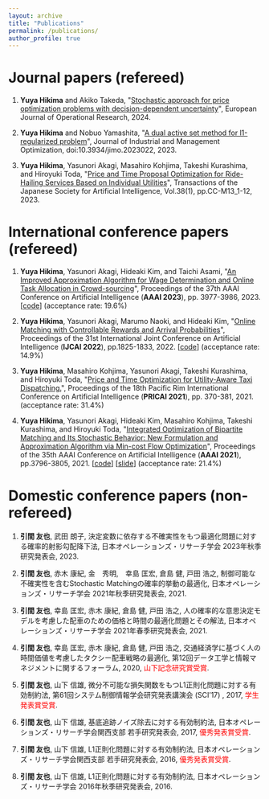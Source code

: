 ```yaml
---
layout: archive
title: "Publications"
permalink: /publications/
author_profile: true
---
```


# Journal papers (refereed)
1. **Yuya Hikima** and Akiko Takeda, "[Stochastic approach for price optimization problems with decision-dependent uncertainty](https://www.sciencedirect.com/science/article/pii/S0377221724009652?via%3Dihub)", European Journal of Operational Research, 2024. 

1. **Yuya Hikima** and Nobuo Yamashita, "[A dual active set method for l1-regularized problem](https://www.aimsciences.org/article/doi/10.3934/jimo.2023022)", Journal of Industrial and Management Optimization, doi:10.3934/jimo.2023022, 2023. 

1. **Yuya Hikima**, Yasunori Akagi, Masahiro Kohjima, Takeshi Kurashima, and Hiroyuki Toda, "[Price and Time Proposal Optimization for Ride-Hailing Services Based on Individual Utilities](https://www.jstage.jst.go.jp/article/tjsai/38/1/38_38-1_C-M13/_article/-char/en)", Transactions of the Japanese Society for Artificial Intelligence, Vol.38(1), pp.CC-M13_1-12, 2023.

# International conference papers (refereed)
1. **Yuya Hikima**, Yasunori Akagi, Hideaki Kim, and Taichi Asami, "[An Improved Approximation Algorithm for Wage Determination and Online Task Allocation in Crowd-sourcing](https://ojs.aaai.org/index.php/AAAI/article/view/25512)", Proceedings of the 37th AAAI Conference on Artificial Intelligence (**AAAI 2023**), pp. 3977-3986, 2023. \[[code](https://github.com/Yuya-Hikima/AAAI2023-An-Improved-Approximation-Algorithm-for-Wage-Determination-and-Online-Task-Allocation)\] (acceptance rate: 19.6%)

1. **Yuya Hikima**, Yasunori Akagi, Marumo Naoki, and Hideaki Kim, "[Online Matching with Controllable Rewards and Arrival Probabilities](https://www.ijcai.org/proceedings/2022/0254.pdf)", Proceedings of the 31st International Joint Conference on Artificial Intelligence (**IJCAI 2022**), pp.1825-1833, 2022. \[[code](https://github.com/Yuya-Hikima/IJCAI2022-Online-Matching-with-Controllable-Rewards-and-Arrival-Probabilities)\] \(acceptance rate: 14.9%)

1. **Yuya Hikima**, Masahiro Kohjima, Yasunori Akagi, Takeshi Kurashima, and Hiroyuki Toda, "[Price and Time Optimization for Utility-Aware Taxi Dispatching.](https://link.springer.com/chapter/10.1007/978-3-030-89188-6_28)", Proceedings of the 18th Pacific Rim International Conference on Artificial Intelligence (**PRICAI 2021**), pp. 370-381, 2021. (acceptance rate: 31.4%)

1. **Yuya Hikima**, Yasunori Akagi, Hideaki Kim, Masahiro Kohjima, Takeshi Kurashima, and Hiroyuki Toda, "[Integrated Optimization of Bipartite Matching and Its Stochastic Behavior: New Formulation and Approximation Algorithm via Min-cost Flow Optimization](https://ojs.aaai.org/index.php/AAAI/article/view/16497)", Proceedings of the 35th AAAI Conference on Artificial Intelligence (**AAAI 2021**), pp.3796-3805, 2021. \[[code](https://github.com/Yuya-Hikima/AAAI-2021-Integrated-Optimization-fot-Bipartite-Matching-and-Its-Stochastic-Behavior)\] \[[slide](https://slideslive.com/38948403/integrated-optimization-of-bipartite-matching-and-its-stochastic-behavior-new-formulation-and-approximation-algorithm-via-mincost-flow-optimization)\] (acceptance rate: 21.4%)

<!--
# Preprints
1. **Yuya Hikima** and Akiko Takeda, "[Stochastic Approach for Price Optimization Problems with Decision-dependent Uncertainty](https://arxiv.org/abs/2307.00492)", arXiv, 2023. 
-->

# Domestic conference papers (non-refereed)

1. **引間 友也**, 武田 朗子, 決定変数に依存する不確実性をもつ最適化問題に対する確率的射影勾配降下法, 日本オペレーションズ・リサーチ学会 2023年秋季研究発表会, 2023. 

1. **引間 友也**, 赤木 康紀, 金　秀明,　幸島 匡宏, 倉島 健, 戸田 浩之,  制御可能な不確実性を含むStochastic Matchingの確率的挙動の最適化, 日本オペレーションズ・リサーチ学会 2021年秋季研究発表会, 2021. 

1. **引間 友也**, 幸島 匡宏, 赤木 康紀, 倉島 健, 戸田 浩之,  人の確率的な意思決定モデルを考慮した配車のための価格と時間の最適化問題とその解法, 日本オペレーションズ・リサーチ学会 2021年春季研究発表会, 2021.

1. **引間 友也**, 幸島 匡宏, 赤木 康紀, 倉島 健, 戸田 浩之, 交通経済学に基づく人の時間価値を考慮したタクシー配車戦略の最適化, 第12回データ工学と情報マネジメントに関するフォーラム, 2020, <span style="color: red; ">山下記念研究賞受賞</span>.

1. **引間 友也**, 山下 信雄,  微分不可能な損失関数をもつL1正則化問題に対する有効制約法, 第61回システム制御情報学会研究発表講演会 (SCI’17) , 2017, <span style="color: red; ">学生発表賞受賞</span>. 

1. **引間 友也**, 山下 信雄,  基底追跡ノイズ除去に対する有効制約法, 日本オペレーションズ・リサーチ学会関西支部 若手研究発表会, 2017, <span style="color: red; ">優秀発表賞受賞</span>.

1. **引間 友也**, 山下 信雄,  L1正則化問題に対する有効制約法, 日本オペレーションズ・リサーチ学会関西支部 若手研究発表会, 2016, <span style="color: red; ">優秀発表賞受賞</span>.

1. **引間 友也**, 山下 信雄,  L1正則化問題に対する有効制約法, 日本オペレーションズ・リサーチ学会 2016年秋季研究発表会, 2016. 

